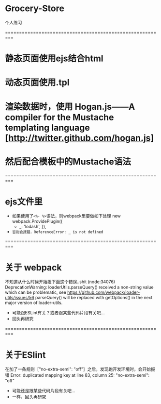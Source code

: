 # Grocery-Store
个人练习

=========================================================

# 静态页面使用ejs结合html
# 动态页面使用.tpl
# 渲染数据时，使用 Hogan.js——A compiler for the Mustache templating language [http://twitter.github.com/hogan.js]
# 然后配合模板中的Mustache语法

=========================================================

# ejs文件里
* 如果使用了`<%- %>`语法，则webpack里要做如下处理
new webpack.ProvidePlugin({
	+ _: 'lodash',
}),
* `否则会报错，ReferenceError: _ is not defined`

=========================================================

# 关于 webpack
不知道从什么时候开始报下面这个错误..shit
(node:34076) DeprecationWarning: loaderUtils.parseQuery() received a non-string value which can be problematic, see https://github.com/webpack/loader-utils/issues/56
parseQuery() will be replaced with getOptions() in the next major version of loader-utils.
* 可能跟ESLint有关？或者跟某些代码片段有关吧...
* 回头再研究

=========================================================

# 关于ESlint
在加了一条规则［"no-extra-semi": "off"］之后，发现跑开发环境时，会开始报错
Error: duplicated mapping key at line 83, column 25: "no-extra-semi": "off"
* 可能还是跟某些代码片段有关吧...
* 一样，回头再研究








